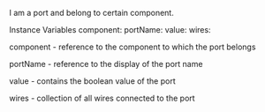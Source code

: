 I am a port and belong to certain component.

Instance Variables
	component:		<EpicComponent >
	portName:		<EpicPortName >
	value:			<Boolean>
	wires:			<OrderedCollection >

component
	- reference to the component to which the port belongs

portName
	- reference to the display of the port name

value
	- contains the boolean value of the port

wires
	- collection of all wires connected to the port